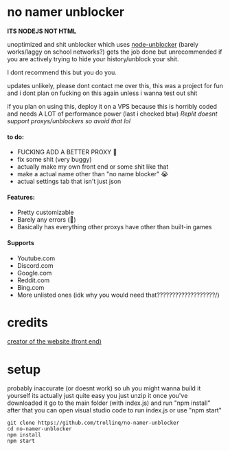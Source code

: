 # no namer unblocker
**ITS NODEJS NOT HTML** 

unoptimized and shit unblocker which uses <a href="https://github.com/nfriedly/node-unblocker">node-unblocker</a> (barely works/laggy on school networks?)
gets the job done but unrecommended if you are actively trying to hide your history/unblock your shit.

I dont recommend this but you do you.

updates unlikely,
please dont contact me over this,
this was a project for fun and i dont plan on fucking on this again unless i wanna test out shit

if you plan on using this, deploy it on a VPS because this is horribly coded and needs A LOT of performance power (last i checked btw)
*Replit doesnt support proxys/unblockers so avoid that lol*

#### to do:
- FUCKING ADD A BETTER PROXY :pray:
- fix some shit (very buggy)
- actually make my own front end or some shit like that
- make a actual name other than "no name blocker" :sob:
- actual settings tab that isn't just json

#### Features:
- Pretty customizable
- Barely any errors (:pray:)
- Basically has everything other proxys have other than built-in games

#### Supports
- Youtube.com
- Discord.com
- Google.com
- Reddit.com
- Bing.com
- More unlisted ones (idk why you would need that???????????????????/)

# credits
<a href="https://github.com/pukmajster/bunker">creator of the website (front end)</a>

# setup

probably inaccurate (or doesnt work) so uh you might wanna build it yourself
its actually just quite easy
you just unzip it once you've downloaded it go to the main folder (with index.js) and run "npm install" after that you can open visual studio code to run index.js or use "npm start"

```
git clone https://github.com/trollinq/no-namer-unblocker
cd no-namer-unblocker
npm install
npm start
```